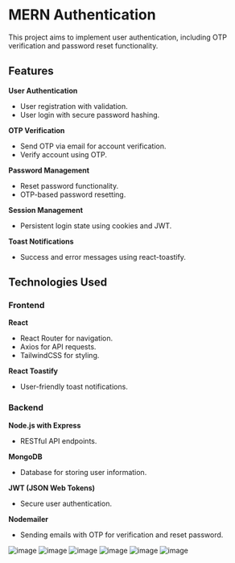 # MERN Authentication

This project aims to implement user authentication, including OTP verification and password reset functionality. 

## Features 

**User Authentication**
- User registration with validation.
- User login with secure password hashing.

**OTP Verification**
- Send OTP via email for account verification.
- Verify account using OTP.

**Password Management**
- Reset password functionality.
- OTP-based password resetting.

**Session Management**
- Persistent login state using cookies and JWT.

**Toast Notifications**
- Success and error messages using react-toastify.

## Technologies Used

### Frontend

**React**
- React Router for navigation.
- Axios for API requests.
- TailwindCSS for styling.

**React Toastify**
- User-friendly toast notifications.

### Backend

**Node.js with Express**
- RESTful API endpoints.

**MongoDB**
- Database for storing user information.

**JWT (JSON Web Tokens)**
- Secure user authentication.

**Nodemailer**
- Sending emails with OTP for verification and reset password.

![image](https://github.com/user-attachments/assets/f0db2074-f675-41a0-b0dc-9073b4456ec3)
![image](https://github.com/user-attachments/assets/51e1f0bf-983b-4f04-bce9-2c4aadc1d379)
![image](https://github.com/user-attachments/assets/b1014f2f-4e0b-41ef-86e8-bb26b4dfc47f)
![image](https://github.com/user-attachments/assets/47e01109-8ead-4025-8c6f-180dac6829dd)
![image](https://github.com/user-attachments/assets/e7425048-7cc4-493a-8973-a0de366d6482)
![image](https://github.com/user-attachments/assets/b243c524-eb80-46c3-a2bb-65d2c7239dd4)




